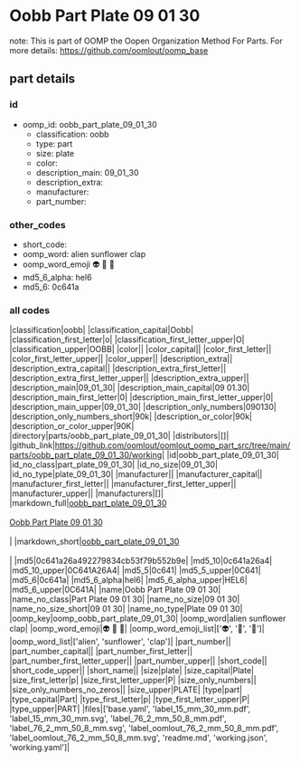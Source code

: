 # Oobb Part Plate 09 01 30  

note: This is part of OOMP the Oopen Organization Method For Parts. For more details: https://github.com/oomlout/oomp_base

##  part details





### id
* oomp_id: oobb_part_plate_09_01_30
  * classification: oobb
  * type: part
  * size: plate
  * color: 
  * description_main: 09_01_30
  * description_extra: 
  * manufacturer: 
  * part_number: 

### other_codes
* short_code: 
* oomp_word: alien sunflower clap
* oomp_word_emoji :alien: :sunflower: :clap:
* md5_6_alpha: hel6
* md5_6: 0c641a

### all codes 
|classification|oobb|
|classification_capital|Oobb|
|classification_first_letter|o|
|classification_first_letter_upper|O|
|classification_upper|OOBB|
|color||
|color_capital||
|color_first_letter||
|color_first_letter_upper||
|color_upper||
|description_extra||
|description_extra_capital||
|description_extra_first_letter||
|description_extra_first_letter_upper||
|description_extra_upper||
|description_main|09_01_30|
|description_main_capital|09 01.30|
|description_main_first_letter|0|
|description_main_first_letter_upper|0|
|description_main_upper|09_01_30|
|description_only_numbers|090130|
|description_only_numbers_short|90k|
|description_or_color|90k|
|description_or_color_upper|90K|
|directory|parts/oobb_part_plate_09_01_30|
|distributors|[]|
|github_link|https://github.com/oomlout/oomlout_oomp_part_src/tree/main/parts/oobb_part_plate_09_01_30/working|
|id|oobb_part_plate_09_01_30|
|id_no_class|part_plate_09_01_30|
|id_no_size|09_01_30|
|id_no_type|plate_09_01_30|
|manufacturer||
|manufacturer_capital||
|manufacturer_first_letter||
|manufacturer_first_letter_upper||
|manufacturer_upper||
|manufacturers|[]|
|markdown_full|[oobb_part_plate_09_01_30](https://github.com/oomlout/oomlout_oomp_part_src/tree/main/parts/oobb_part_plate_09_01_30/working)<br>[](https://github.com/oomlout/oomlout_oomp_part_src/tree/main/parts/oobb_part_plate_09_01_30/working)<br>[Oobb Part Plate 09 01 30](https://github.com/oomlout/oomlout_oomp_part_src/tree/main/parts/oobb_part_plate_09_01_30/working)<br><br>|
|markdown_short|[oobb_part_plate_09_01_30](https://github.com/oomlout/oomlout_oomp_part_src/tree/main/parts/oobb_part_plate_09_01_30/working)<br><br>|
|md5|0c641a26a492279834cb53f79b552b9e|
|md5_10|0c641a26a4|
|md5_10_upper|0C641A26A4|
|md5_5|0c641|
|md5_5_upper|0C641|
|md5_6|0c641a|
|md5_6_alpha|hel6|
|md5_6_alpha_upper|HEL6|
|md5_6_upper|0C641A|
|name|Oobb Part Plate 09 01 30|
|name_no_class|Part Plate 09 01 30|
|name_no_size|09 01 30|
|name_no_size_short|09 01 30|
|name_no_type|Plate 09 01 30|
|oomp_key|oomp_oobb_part_plate_09_01_30|
|oomp_word|alien sunflower clap|
|oomp_word_emoji|:alien: :sunflower: :clap:|
|oomp_word_emoji_list|[':alien:', ':sunflower:', ':clap:']|
|oomp_word_list|['alien', 'sunflower', 'clap']|
|part_number||
|part_number_capital||
|part_number_first_letter||
|part_number_first_letter_upper||
|part_number_upper||
|short_code||
|short_code_upper||
|short_name||
|size|plate|
|size_capital|Plate|
|size_first_letter|p|
|size_first_letter_upper|P|
|size_only_numbers||
|size_only_numbers_no_zeros||
|size_upper|PLATE|
|type|part|
|type_capital|Part|
|type_first_letter|p|
|type_first_letter_upper|P|
|type_upper|PART|
|files|['base.yaml', 'label_15_mm_30_mm.pdf', 'label_15_mm_30_mm.svg', 'label_76_2_mm_50_8_mm.pdf', 'label_76_2_mm_50_8_mm.svg', 'label_oomlout_76_2_mm_50_8_mm.pdf', 'label_oomlout_76_2_mm_50_8_mm.svg', 'readme.md', 'working.json', 'working.yaml']|
